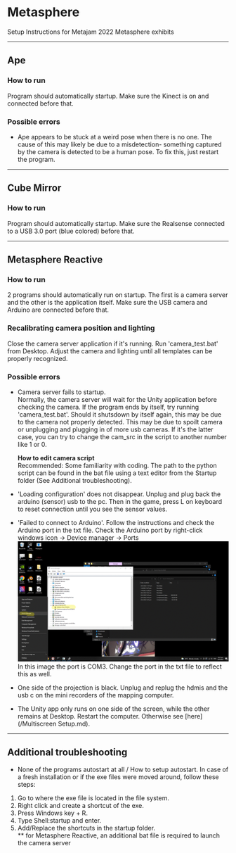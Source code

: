 # Metasphere
Setup Instructions for Metajam 2022 Metasphere exhibits

---
## Ape
### How to run
Program should automatically startup. Make sure the Kinect is on and connected before that.

### Possible errors
- Ape appears to be stuck at a weird pose when there is no one. The cause of this may likely be due to a misdetection- something captured by the camera is detected to be a human pose. To fix this, just restart the program.

---
## Cube Mirror
### How to run
Program should automatically startup. Make sure the Realsense connected to a USB 3.0 port (blue colored) before that.

---
## Metasphere Reactive
### How to run
2 programs should automatically run on startup. The first is a camera server and the other is the application itself. Make sure the USB camera and Arduino are connected before that.

### Recalibrating camera position and lighting
Close the camera server application if it's running. Run 'camera_test.bat' from Desktop. Adjust the camera and lighting until all templates can be properly recognized.

### Possible errors
- Camera server fails to startup.  
Normally, the camera server will wait for the Unity application before checking the camera. If the program ends by itself, try running 'camera_test.bat'. Should it shutsdown by itself again, this may be due to the camera not properly detected. This may be due to spoilt camera or unplugging and plugging in of more usb cameras. If it's the latter case, you can try to change the cam_src in the script to another number like 1 or 0.  
  
  **How to edit camera script**  
  Recommended: Some familiarity with coding. The path to the python script can be found in the bat file using a text editor from the Startup folder (See Additional troubleshooting). 

- 'Loading configuration' does not disappear. Unplug and plug back the arduino (sensor) usb to the pc. Then in the game, press L on keyboard to reset connection until you see the sensor values.

- 'Failed to connect to Arduino'. Follow the instructions and check the Arduino port in the txt file. Check the Arduino port by right-click windows icon -> Device manager -> Ports
![port-check.gif](Documentation/port-check.gif)
In this image the port is COM3. Change the port in the txt file to reflect this as well.

- One side of the projection is black. Unplug and replug the hdmis and the usb c on the mini recorders of the mapping computer.

- The Unity app only runs on one side of the screen, while the other remains at Desktop. Restart the computer. Otherwise see [here](/Multiscreen Setup.md).

---
## Additional troubleshooting
- None of the programs autostart at all / How to setup autostart. In case of a fresh installation or if the exe files were moved around, follow these steps:
1.  Go to where the exe file is located in the file system.
2.  Right click and create a shortcut of the exe.
3.  Press Windows key + R.
4.  Type Shell:startup and enter.
5.  Add/Replace the shortcuts in the startup folder.  
** for Metasphere Reactive, an additional bat file is required to launch the camera server 

